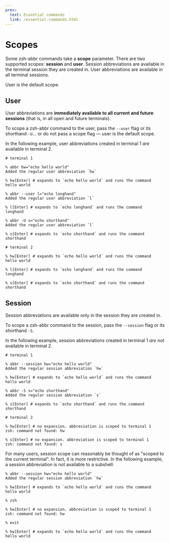 ```yaml
---
prev:
  text: Essential commands
  link: /essential-commands.html
---
```


# Scopes

Some zsh-abbr commands take a **scope** parameter. There are two supported scopes: **session** and **user**. Session abbreviations are available in the terminal session they are created in. User abbreviations are available in all terminal sessions.

User is the default scope.

## User

User abbreviations are **immediately available to all current and future sessions** (that is, in all open and future terminals).

To scope a zsh-abbr command to the user, pass the `--user` flag or its shorthand `-U`… or do not pass a scope flag — user is the default scope.

In the following example, user abbreviations created in terminal 1 _are_ available in terminal 2.

```shell
# terminal 1

% abbr hw="echo hello world"
Added the regular user abbreviation `hw`

% hw[Enter] # expands to `echo hello world` and runs the command
hello world

% abbr --user l="echo longhand"
Added the regular user abbreviation `l`

% l[Enter] # expands to `echo longhand` and runs the command
longhand

% abbr -U s="echo shorthand"
Added the regular user abbreviation `l`

% s[Enter] # expands to `echo shorthand` and runs the command
shorthand
```

```shell
# terminal 2

% hw[Enter] # expands to `echo hello world` and runs the command
hello world

% l[Enter] # expands to `echo longhand` and runs the command
longhand

% s[Enter] # expands to `echo shorthand` and runs the command
shorthand
```

## Session

Session abbreviations are available only in the session they are created in.

To scope a zsh-abbr command to the session, pass the `--session` flag or its shorthand `-S`.

In the following example, session abbreviations created in terminal 1 _are not_ available in terminal 2.

```shell
# terminal 1

% abbr --session hw="echo hello world"
Added the regular session abbreviation `hw`

% hw[Enter] # expands to `echo hello world` and runs the command
hello world

% abbr -S s="echo shorthand"
Added the regular session abbreviation `s`

% s[Enter] # expands to `echo shorthand` and runs the command
shorthand
```

```shell
# terminal 2

% hw[Enter] # no expansion. abbreviation is scoped to terminal 1
zsh: command not found: hw

% s[Enter] # no expansion. abbreviation is scoped to terminal 1
zsh: command not found: s
```

For many users, session scope can reasonably be thought of as "scoped to the current terminal". In fact, it is more restrictive. In the following example, a session abbreviation is not available to a subshell:

```shell
% abbr --session hw="echo hello world"
Added the regular session abbreviation `hw`

% hw[Enter] # expands to `echo hello world` and runs the command
hello world

% zsh

% hw[Enter] # no expansion. abbreviation is scoped to terminal 1
zsh: command not found: hw

% exit

% hw[Enter] # expands to `echo hello world` and runs the command
hello world
```
